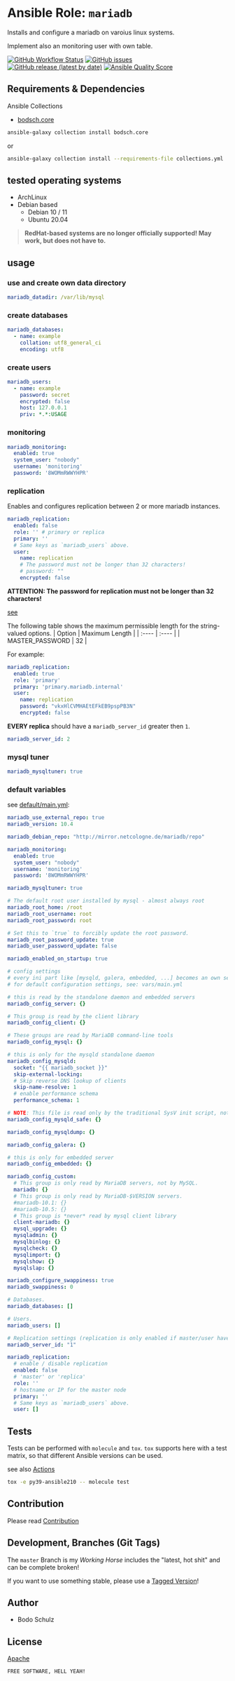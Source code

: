 
# Ansible Role:  `mariadb`


Installs and configure a mariadb on varoius linux systems.

Implement also an monitoring user with own table.


[![GitHub Workflow Status](https://img.shields.io/github/actions/workflow/status/bodsch/ansible-mariadb/main.yml?branch=main)][ci]
[![GitHub issues](https://img.shields.io/github/issues/bodsch/ansible-mariadb)][issues]
[![GitHub release (latest by date)](https://img.shields.io/github/v/release/bodsch/ansible-mariadb)][releases]
[![Ansible Quality Score](https://img.shields.io/ansible/quality/50067?label=role%20quality)][quality]

[ci]: https://github.com/bodsch/ansible-mariadb/actions
[issues]: https://github.com/bodsch/ansible-mariadb/issues?q=is%3Aopen+is%3Aissue
[releases]: https://github.com/bodsch/ansible-mariadb/releases
[quality]: https://galaxy.ansible.com/bodsch/mariadb

## Requirements & Dependencies

Ansible Collections

- [bodsch.core](https://github.com/bodsch/ansible-collection-core)

```bash
ansible-galaxy collection install bodsch.core
```
or
```bash
ansible-galaxy collection install --requirements-file collections.yml
```

## tested operating systems

* ArchLinux
* Debian based
    - Debian 10 / 11
    - Ubuntu 20.04

> **RedHat-based systems are no longer officially supported! May work, but does not have to.**

## usage

### use and create own data directory

```yaml
mariadb_datadir: /var/lib/mysql
```

### create databases

```yaml
mariadb_databases:
  - name: example
    collation: utf8_general_ci
    encoding: utf8
```

### create users

```yaml
mariadb_users:
  - name: example
    password: secret
    encrypted: false
    host: 127.0.0.1
    priv: *.*:USAGE
```

### monitoring

```yaml
mariadb_monitoring:
  enabled: true
  system_user: "nobody"
  username: 'monitoring'
  password: '8WOMmRWWYHPR'
```

### replication

Enables and configures replication between 2 or more mariadb instances.

```yaml
mariadb_replication:
  enabled: false
  role: '' # primary or replica
  primary: ''
  # Same keys as `mariadb_users` above.
  user:
    name: replication
    # The password must not be longer than 32 characters!
    # password: ""
    encrypted: false
```

**ATTENTION: The password for replication must not be longer than 32 characters!**

[see](https://dev.mysql.com/doc/refman/5.6/en/change-master-to.html)

The following table shows the maximum permissible length for the string-valued options.
| Option          | Maximum Length |
| :----           | :----          |
| MASTER_PASSWORD | 32             |

For example:

```yaml
mariadb_replication:
  enabled: true
  role: 'primary'
  primary: 'primary.mariadb.internal'
  user:
    name: replication
    password: "vkxHlCVMHAEtEFkEB9pspPB3N"
    encrypted: false
```

**EVERY replica** should have a `mariadb_server_id` greater then `1`.

```yaml
mariadb_server_id: 2
```

### mysql tuner

```yaml
mariadb_mysqltuner: true
```


### default variables

see [default/main.yml](default/main.yml):

```yaml
mariadb_use_external_repo: true
mariadb_version: 10.4

mariadb_debian_repo: "http://mirror.netcologne.de/mariadb/repo"

mariadb_monitoring:
  enabled: true
  system_user: "nobody"
  username: 'monitoring'
  password: '8WOMmRWWYHPR'

mariadb_mysqltuner: true

# The default root user installed by mysql - almost always root
mariadb_root_home: /root
mariadb_root_username: root
mariadb_root_password: root

# Set this to `true` to forcibly update the root password.
mariadb_root_password_update: true
mariadb_user_password_update: false

mariadb_enabled_on_startup: true

# config settings
# every ini part like [mysqld, galera, embedded, ...] becomes an own segment
# for default configuration settings, see: vars/main.yml

# this is read by the standalone daemon and embedded servers
mariadb_config_server: {}

# This group is read by the client library
mariadb_config_client: {}

# These groups are read by MariaDB command-line tools
mariadb_config_mysql: {}

# this is only for the mysqld standalone daemon
mariadb_config_mysqld:
  socket: "{{ mariadb_socket }}"
  skip-external-locking:
  # Skip reverse DNS lookup of clients
  skip-name-resolve: 1
  # enable performance schema
  performance_schema: 1

# NOTE: This file is read only by the traditional SysV init script, not systemd.
mariadb_config_mysqld_safe: {}

mariadb_config_mysqldump: {}

mariadb_config_galera: {}

# this is only for embedded server
mariadb_config_embedded: {}

mariadb_config_custom:
  # This group is only read by MariaDB servers, not by MySQL.
  mariadb: {}
  # This group is only read by MariaDB-$VERSION servers.
  #mariadb-10.1: {}
  #mariadb-10.5: {}
  # This group is *never* read by mysql client library
  client-mariadb: {}
  mysql_upgrade: {}
  mysqladmin: {}
  mysqlbinlog: {}
  mysqlcheck: {}
  mysqlimport: {}
  mysqlshow: {}
  mysqlslap: {}

mariadb_configure_swappiness: true
mariadb_swappiness: 0

# Databases.
mariadb_databases: []

# Users.
mariadb_users: []

# Replication settings (replication is only enabled if master/user have values).
mariadb_server_id: "1"

mariadb_replication:
  # enable / disable replication
  enabled: false
  # 'master' or 'replica'
  role: ''
  # hostname or IP for the master node
  primary: ''
  # Same keys as `mariadb_users` above.
  user: []
```

## Tests

Tests can be performed with `molecule` and `tox`.
`tox` supports here with a test matrix, so that different Ansible versions can be used.

see also [Actions](https://github.com/bodsch/ansible-mariadb/actions)

```bash
tox -e py39-ansible210 -- molecule test
```

## Contribution

Please read [Contribution](CONTRIBUTING.md)

## Development,  Branches (Git Tags)

The `master` Branch is my *Working Horse* includes the "latest, hot shit" and can be complete broken!

If you want to use something stable, please use a [Tagged Version](https://github.com/bodsch/ansible-mariadb/tags)!

## Author

- Bodo Schulz

## License

[Apache](LICENSE)

`FREE SOFTWARE, HELL YEAH!`
